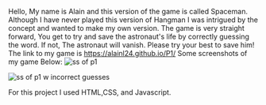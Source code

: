Hello,
My name is Alain and this version of the game is called Spaceman. 
Although I have never played this version of Hangman I was intrigued by the concept and wanted to make my own version.
The game is very straight forward, 
You get to try and save the astronaut's life by correctly guessing the word.
If not, The astronaut will vanish.
Please try your best to save him! 
The link to my game is https://alainl24.github.io/P1/ 
Some screenshots of my game Below:
![ss of p1](https://github.com/AlainL24/P1/assets/136858608/f9715e1d-9dd7-4fa8-b471-a12535e80226)

![ss of p1 w incorrect guesses](https://github.com/AlainL24/P1/assets/136858608/3d9dff12-7bac-4d71-b7db-9a19d6c50258)

For this project I used HTML,CSS, and Javascript.
